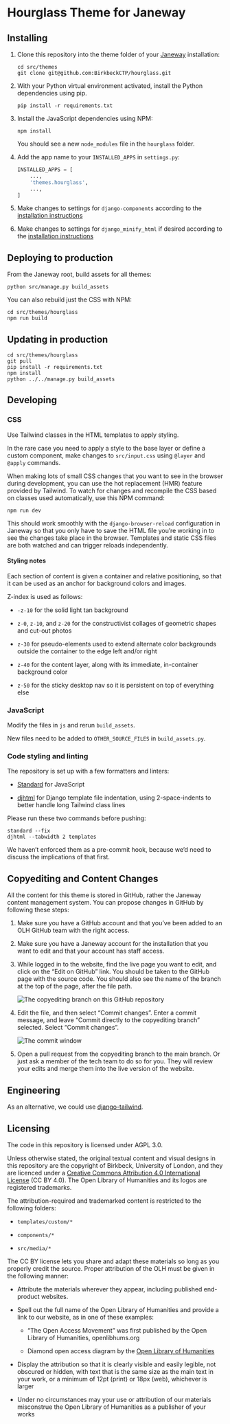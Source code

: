 # Hourglass Theme for Janeway

## Installing

1. Clone this repository into the theme folder of your
   [Janeway](https://github.com/BirkbeckCTP/janeway) installation:

   ```shell
   cd src/themes
   git clone git@github.com:BirkbeckCTP/hourglass.git
   ```

2. With your Python virtual environment activated, install the Python
   dependencies using pip.

   ```shell
   pip install -r requirements.txt
   ```

3. Install the JavaScript dependencies using NPM:

   ```shell
   npm install
   ```

   You should see a new `node_modules` file in the `hourglass` folder.

4. Add the app name to your `INSTALLED_APPS` in `settings.py`:

   ```py
   INSTALLED_APPS = [
       ...,
       'themes.hourglass',
       ...,
   ]
   ```

5. Make changes to settings for `django-components` according to the
   [installation
   instructions](https://github.com/EmilStenstrom/django-components/tree/d9342782266b6ec41e3f2c39229d71d975f809a2#installation)

6. Make changes to settings for `django_minify_html` if desired according to the
   [installation
   instructions](https://github.com/adamchainz/django-minify-html#installation)

## Deploying to production

From the Janeway root, build assets for all themes:

```shell
python src/manage.py build_assets
```

You can also rebuild just the CSS with NPM:

```shell
cd src/themes/hourglass
npm run build
```

## Updating in production

```shell
cd src/themes/hourglass
git pull
pip install -r requirements.txt
npm install
python ../../manage.py build_assets
```

## Developing

### CSS

Use Tailwind classes in the HTML templates to apply styling.

In the rare case you need to apply a style to the base layer or define
a custom component, make changes to `src/input.css` using `@layer` and
`@apply` commands.

When making lots of small CSS changes that you want to see in the browser
during development, you can use the hot replacement (HMR) feature provided
by Tailwind. To watch for changes and recompile the CSS based on classes
used automatically, use this NPM command:

```shell
npm run dev
```

This should work smoothly with the `django-browser-reload` configuration
in Janeway so that you only have to save the HTML file you’re working in
to see the changes take place in the browser. Templates and static CSS
files are both watched and can trigger reloads independently.

#### Styling notes

Each section of content is given a container and relative positioning, so
that it can be used as an anchor for background colors and images.

Z-index is used as follows:

- `-z-10` for the solid light tan background

- `z-0`, `z-10`, and `z-20` for the constructivist collages of geometric shapes and cut-out photos

- `z-30` for pseudo-elements used to extend alternate color backgrounds
outside the container to the edge left and/or right

- `z-40` for the content layer, along with its immediate, in-container
background color

- `z-50` for the sticky desktop nav so it is persistent on top of
everything else

### JavaScript

Modify the files in `js` and rerun `build_assets`.

New files need to be added to `OTHER_SOURCE_FILES` in `build_assets.py`.

### Code styling and linting

The repository is set up with a few formatters and linters:

- [Standard](https://standardjs.com/) for JavaScript

- [djhtml](https://github.com/rtts/djhtml) for Django template file indentation,
  using 2-space-indents to better handle long Tailwind class lines

Please run these two commands before pushing:

```shell
standard --fix
djhtml --tabwidth 2 templates
```

We haven’t enforced them as a pre-commit hook, because we’d need to
discuss the implications of that first.

## Copyediting and Content Changes

All the content for this theme is stored in GitHub, rather the Janeway content
management system. You can propose changes in GitHub by following these steps:

1. Make sure you have a GitHub account and that you’ve been added to an OLH
   GitHub team with the right access.

2. Make sure you have a Janeway account for the installation that you want
   to edit and that your account has staff access.

3. While logged in to the website, find the live page you want to edit,
   and click on the “Edit on GitHub” link. You should be taken to the
   GitHub page with the source code. You should also see the name of the
   branch at the top of the page, after the file path.

   ![The copyediting branch on this GitHub repository](src/media/copyediting-branch.png)

4. Edit the file, and then select “Commit changes”. Enter a commit
   message, and leave “Commit directly to the copyediting branch”
   selected. Select “Commit changes”.

   ![The commit window](src/media/copyediting-commit.png)

5. Open a pull request from the copyediting branch to the main branch. Or
   just ask a member of the tech team to do so for you. They will review
   your edits and merge them into the live version of the website.

## Engineering

As an alternative, we could use
[django-tailwind](https://github.com/timonweb/django-tailwind).

## Licensing

The code in this repository is licensed under AGPL 3.0.

Unless otherwise stated, the original textual content and visual designs
in this repository are the copyright of Birkbeck, University of London,
and they are licenced under a [Creative Commons Attribution 4.0
International License](https://creativecommons.org/licenses/by/4.0/) (CC
BY 4.0). The Open Library of Humanities and its logos are registered
trademarks.

The attribution-required and trademarked content is restricted to the
following folders:

- `templates/custom/*`

- `components/*`

- `src/media/*`

The CC BY license lets you share and adapt these materials so long as you
properly credit the source. Proper attribution of the OLH must be given in
the following manner:

- Attribute the materials wherever they appear, including published
  end-product websites.

- Spell out the full name of the Open Library of Humanities and provide
a link to our website, as in one of these examples:

  - “The Open Access Movement” was first published by the Open Library of
Humanities, openlibhums.org

  - Diamond open access diagram by the
    [Open Library of Humanities](https://www.openlibhums.org/)

- Display the attribution so that it is clearly visible and easily
  legible, not obscured or hidden, with text that is the same size as the
  main text in your work, or a minimum of 12pt (print) or 18px (web),
  whichever is larger

- Under no circumstances may your use or attribution of our materials
  misconstrue the Open Library of Humanities as a publisher of your works
